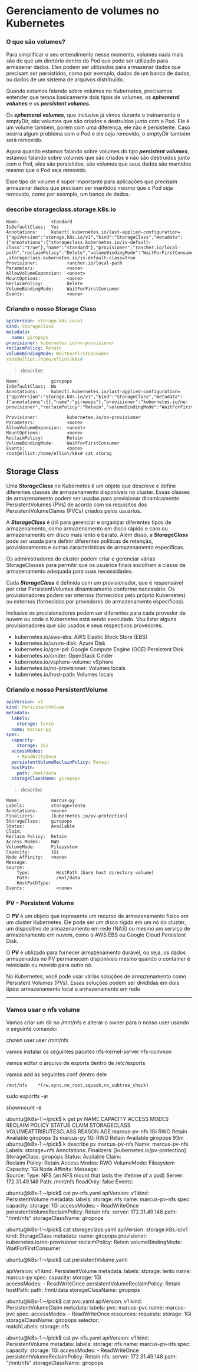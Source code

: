 # Gerenciamento de volumes no Kubernetes


### O que são volumes?


Para simplificar o seu entendimento nesse momento, volumes nada mais são do que um diretório dentro do Pod que pode ser utilizado para armazenar dados. Eles podem ser utilizados para armazenar dados que precisam ser persistidos, como por exemplo, dados de um banco de dados, ou dados de um sistema de arquivos distribuído.

Quando estamos falando sobre volumes no Kubernetes, precisamos entender que temos basicamente dois tipos de volumes, os ***ephemeral volumes*** e os ***persistent volumes.***

Os ***ephemeral volumes***, que inclusive já vimos durante o treinamento o emptyDir, são volumes que são criados e destruídos junto com o Pod. Ele é um volume também, porém com uma diferença, ele não é persistente. Caso ocorra algum problema com o Pod e ele seja removido, o emptyDir também será removido.

Agora quando estamos falando sobre volumes do tipo ***persistent volumes***, estamos falando sobre volumes que são criados e não são destruídos junto com o Pod, eles são persistidos, são volumes que seus dados são mantidos mesmo que o Pod seja removido.

Esse tipo de volume é super importante para aplicações que precisam armazenar dados que precisam ser mantidos mesmo que o Pod seja removido, como por exemplo, um banco de dados.

### describe storageclass.storage.k8s.io

```
Name:            standard
IsDefaultClass:  Yes
Annotations:     kubectl.kubernetes.io/last-applied-configuration={"apiVersion":"storage.k8s.io/v1","kind":"StorageClass","metadata":{"annotations":{"storageclass.kubernetes.io/is-default-class":"true"},"name":"standard"},"provisioner":"rancher.io/local-path","reclaimPolicy":"Delete","volumeBindingMode":"WaitForFirstConsumer"}
,storageclass.kubernetes.io/is-default-class=true
Provisioner:           rancher.io/local-path
Parameters:            <none>
AllowVolumeExpansion:  <unset>
MountOptions:          <none>
ReclaimPolicy:         Delete
VolumeBindingMode:     WaitForFirstConsumer
Events:                <none>

```

### Criando o nosso Storage Class

```yml
apiVersion: storage.k8s.io/v1
kind: StorageClass
metadata: 
  name: giropops
provisioner: kubernetes.io/no-provisioner
reclaimPolicy: Retain
volumeBindingMode: WaitForFirstConsumer
root@elliot:/home/elliot/k8s# 
```
> describe:

```
Name:            giropops
IsDefaultClass:  No
Annotations:     kubectl.kubernetes.io/last-applied-configuration={"apiVersion":"storage.k8s.io/v1","kind":"StorageClass","metadata":{"annotations":{},"name":"giropops"},"provisioner":"kubernetes.io/no-provisioner","reclaimPolicy":"Retain","volumeBindingMode":"WaitForFirstConsumer"}

Provisioner:           kubernetes.io/no-provisioner
Parameters:            <none>
AllowVolumeExpansion:  <unset>
MountOptions:          <none>
ReclaimPolicy:         Retain
VolumeBindingMode:     WaitForFirstConsumer
Events:                <none>
root@elliot:/home/elliot/k8s# cat storag
```


## Storage Class


Uma ***StorageClass*** no Kubernetes é um objeto que descreve e define diferentes classes de armazenamento disponíveis no cluster. Essas classes de armazenamento podem ser usadas para provisionar dinamicamente PersistentVolumes (PVs) de acordo com os requisitos dos PersistentVolumeClaims (PVCs) criados pelos usuários.

A ***StorageClass*** é útil para gerenciar e organizar diferentes tipos de armazenamento, como armazenamento em disco rápido e caro ou armazenamento em disco mais lento e barato. Além disso, a ***StorageClass*** pode ser usada para definir diferentes políticas de retenção, provisionamento e outras características de armazenamento específicas.

Os administradores do cluster podem criar e gerenciar várias StorageClasses para permitir que os usuários finais escolham a classe de armazenamento adequada para suas necessidades.

Cada ***StorageClass*** é definida com um provisionador, que é responsável por criar PersistentVolumes dinamicamente conforme necessário. Os provisionadores podem ser internos (fornecidos pelo próprio Kubernetes) ou externos (fornecidos por provedores de armazenamento específicos).

Inclusive os provisionadores podem ser diferentes para cada provedor de nuvem ou onde o Kubernetes está sendo executado. Vou listar alguns provisionadores que são usados e seus respectivos provedores:

- kubernetes.io/aws-ebs: AWS Elastic Block Store (EBS)
- kubernetes.io/azure-disk: Azure Disk
- kubernetes.io/gce-pd: Google Compute Engine (GCE) Persistent Disk
- kubernetes.io/cinder: OpenStack Cinder
- kubernetes.io/vsphere-volume: vSphere
- kubernetes.io/no-provisioner: Volumes locais
- kubernetes.io/host-path: Volumes locais


### Criando o nosso PersistentVolume

```yml
apiVersion: v1
kind: PersistentVolume
metadata:
  labels:
    storage: lento
  name: marcus-py
spec:
  capacity:
    storage: 1Gi    
  accessModes:
    - ReadWriteOnce
  persistentVolumeReclaimPolicy: Retain
  hostPath: 
    path: /mnt/data
  storageClassName: giropops
```

> describe

```
Name:            marcus-py
Labels:          storage=lento
Annotations:     <none>
Finalizers:      [kubernetes.io/pv-protection]
StorageClass:    giropops
Status:          Available
Claim:           
Reclaim Policy:  Retain
Access Modes:    RWO
VolumeMode:      Filesystem
Capacity:        1Gi
Node Affinity:   <none>
Message:         
Source:
    Type:          HostPath (bare host directory volume)
    Path:          /mnt/data
    HostPathType:  
Events:            <none>
```


### PV - Persistent Volume

O ***PV*** é um objeto que representa um recurso de armazenamento físico em um cluster Kubernetes. Ele pode ser um disco rígido em um nó do cluster, um dispositivo de armazenamento em rede (NAS) ou mesmo um serviço de armazenamento em nuvem, como o AWS EBS ou Google Cloud Persistent Disk.

O ***PV*** é utilizado para fornecer armazenamento durável, ou seja, os dados armazenados no PV permanecem disponíveis mesmo quando o container é reiniciado ou movido para outro nó.

No Kubernetes, você pode usar várias soluções de armazenamento como Persistent Volumes (PVs). Essas soluções podem ser divididas em dois tipos: armazenamento local e armazenamento em rede











---------------------------------------------

### Vamos usar o nfs volume


Vamos criar um dir no /mnt/nfs e alterar o owner para o nosso user usando o seguinte comando:


chown user.user /mnt/nfs

vamos instalar os seguintes pacotes nfs-kernel-server nfs-common





vamos editar o arquivo de exports dentro de /etc/exports

vamos add as seguintes conf dentro dele

```
/mnt/nfs	*(rw,sync,no_root,squash,no_subtree_check)
```



sudo exportfs -ar


showmount -e












ubuntu@k8s-1:~/pick$ k get pv
NAME            CAPACITY   ACCESS MODES   RECLAIM POLICY   STATUS      CLAIM   STORAGECLASS   VOLUMEATTRIBUTESCLASS   REASON   AGE
marcus-pv-nfs   1Gi        RWO            Retain           Available           giropops       <unset>                          3s
marcus-py       1Gi        RWO            Retain           Available           giropops       <unset>                          93m
ubuntu@k8s-1:~/pick$ k describe pv marcus-pv-nfs
Name:            marcus-pv-nfs
Labels:          storage=nfs
Annotations:     <none>
Finalizers:      [kubernetes.io/pv-protection]
StorageClass:    giropops
Status:          Available
Claim:           
Reclaim Policy:  Retain
Access Modes:    RWO
VolumeMode:      Filesystem
Capacity:        1Gi
Node Affinity:   <none>
Message:         
Source:
    Type:      NFS (an NFS mount that lasts the lifetime of a pod)
    Server:    172.31.49.148
    Path:      /mnt/nfs
    ReadOnly:  false
Events:        <none>



ubuntu@k8s-1:~/pick$ cat pv-nfs.yaml 
apiVersion: v1
kind: PersistentVolume
metadata:
  labels:
    storage: nfs
  name: marcus-pv-nfs
spec:
  capacity:
    storage: 1Gi
  accessModes:
    - ReadWriteOnce
  persistentVolumeReclaimPolicy: Retain
  nfs:
    server: 172.31.49.148
    path: "/mnt/nfs"
  storageClassName: giropops 



ubuntu@k8s-1:~/pick$ cat storageclass.yaml 
apiVersion: storage.k8s.io/v1
kind: StorageClass
metadata: 
  name: giropops
provisioner: kubernetes.io/no-provisioner
reclaimPolicy: Retain
volumeBindingMode: WaitForFirstConsumer

ubuntu@k8s-1:~/pick$ cat persistentVolume.yaml 

apiVersion: v1
kind: PersistentVolume
metadata:
  labels:
    storage: lento
  name: marcus-py
spec:
  capacity:
    storage: 1Gi    
  accessModes:
    - ReadWriteOnce
  persistentVolumeReclaimPolicy: Retain
  hostPath: 
    path: /mnt/data
  storageClassName: giropops



ubuntu@k8s-1:~/pick$ cat pvc.yaml 
apiVersion: v1
kind: PersistentVolumeClaim
metadata: 
  labels: 
    pvc: marcus-pvc
  name: marcus-pvc
spec:
  accessModes:
    - ReadWriteOnce
  resources:
    requests: 
      storage: 1Gi
  storageClassName: giropops
  selector:  
    matchLabels:
      storage: nfs




ubuntu@k8s-1:~/pick$ cat pv-nfs.yaml 
apiVersion: v1
kind: PersistentVolume
metadata:
  labels:
    storage: nfs
  name: marcus-pv-nfs
spec:
  capacity:
    storage: 1Gi
  accessModes:
    - ReadWriteOnce
  persistentVolumeReclaimPolicy: Retain
  nfs:
    server: 172.31.49.148
    path: "/mnt/nfs"
  storageClassName: giropops 
